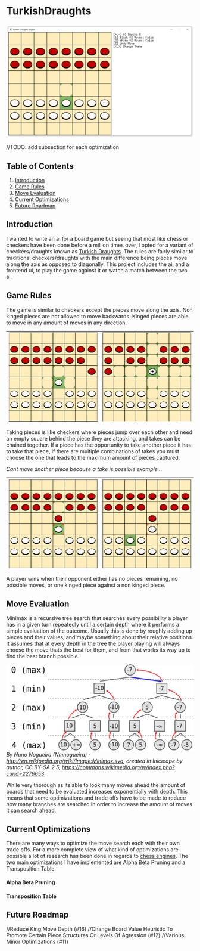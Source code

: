 # TurkishDraughts

![](docs/preview.jpg)

//TODO: add subsection for each optimization

## Table of Contents
1. [Introduction](#introduction)
2. [Game Rules](#game-rules)
3. [Move Evaluation](#move-evaluation)
4. [Current Optimizations](#current-optimizations)
5. [Future Roadmap](#future-roadmap)

## Introduction

I wanted to write an ai for a board game but seeing that most like chess or checkers have been done before a million times over, I opted for a variant of checkers/draughts known as [Turkish Draughts](https://en.wikipedia.org/wiki/Turkish_draughts). The rules are fairly similar to traditional checkers/draughts with the main difference being pieces move along the axis as opposed to diagonally. This project includes the ai, and a frontend ui, to play the game against it or watch a match between the two ai.

## Game Rules

The game is similar to checkers except the pieces move along the axis. Non kinged pieces are not allowed to move backwards. Kinged pieces are able to move in any amount of moves in any direction.

![](docs/pawnmoves.jpg) | ![](docs/kingmoves.jpg)
:-: | :-: 

Taking pieces is like checkers where pieces jump over each other and need an empty square behind the piece they are attacking, and takes can be chained together. If a piece has the opportunity to take another piece it has to take that piece, if there are multiple combinations of takes you must choose the one that leads to the maximum amount of pieces captured.

*Cant move another piece because a take is possible example...*

![](docs/takevalid.jpg) | ![](docs/takeinvalid.jpg)
:-: | :-:

A player wins when their opponent either has no pieces remaining, no possible moves, or one kinged piece against a non kinged piece.

## Move Evaluation

Minimax is a recursive tree search that searches every possibility a player has in a given turn repeatedly until a certain depth where it performs a simple evaluation of the outcome. Usually this is done by roughly adding up pieces and their values, and maybe something about their relative positions. It assumes that at every depth in the tree the player playing will always choose the move thats the best for them, and from that works its way up to find the best branch possible.

![](docs/minimax.svg)
*By Nuno Nogueira (Nmnogueira) - http://en.wikipedia.org/wiki/Image:Minimax.svg, created in Inkscape by author, CC BY-SA 2.5, https://commons.wikimedia.org/w/index.php?curid=2276653*

While very thorough as its able to look many moves ahead the amount of boards that need to be evaluated increases exponentially with depth. This means that some optimizations and trade offs have to be made to reduce how many branches are searched in order to increase the amount of moves it can search ahead.

## Current Optimizations

There are many ways to optimize the move search each with their own trade offs. For a more complete view of what kind of optimizations are possible a lot of research has been done in regards to [chess engines](https://www.chessprogramming.org/Search). The two main optimizations I have implemented are Alpha Beta Pruning and a Transposition Table.

#### Alpha Beta Pruning

#### Transposition Table

## Future Roadmap

//Reduce King Move Depth (#16)
//Change Board Value Heuristic To Promote Certain Piece Structures Or Levels Of Agression (#12)
//Various Minor Optimizations (#11)